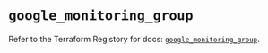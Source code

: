 # `google_monitoring_group`

Refer to the Terraform Registory for docs: [`google_monitoring_group`](https://registry.terraform.io/providers/hashicorp/google-beta/4.80.0/docs/resources/google_monitoring_group).
